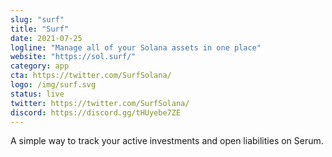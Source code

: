 ```yaml
---
slug: "surf"
title: "Surf"
date: 2021-07-25
logline: "Manage all of your Solana assets in one place"
website: "https://sol.surf/"
category: app
cta: https://twitter.com/SurfSolana/
logo: /img/surf.svg
status: live
twitter: https://twitter.com/SurfSolana/
discord: https://discord.gg/tHUyebe7ZE
---
```


A simple way to track your active investments and open liabilities on Serum.
